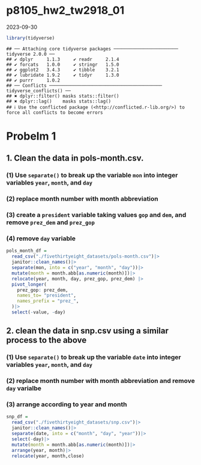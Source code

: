 p8105_hw2_tw2918_01
================
2023-09-30

``` r
library(tidyverse)
```

    ## ── Attaching core tidyverse packages ──────────────────────── tidyverse 2.0.0 ──
    ## ✔ dplyr     1.1.3     ✔ readr     2.1.4
    ## ✔ forcats   1.0.0     ✔ stringr   1.5.0
    ## ✔ ggplot2   3.4.3     ✔ tibble    3.2.1
    ## ✔ lubridate 1.9.2     ✔ tidyr     1.3.0
    ## ✔ purrr     1.0.2     
    ## ── Conflicts ────────────────────────────────────────── tidyverse_conflicts() ──
    ## ✖ dplyr::filter() masks stats::filter()
    ## ✖ dplyr::lag()    masks stats::lag()
    ## ℹ Use the conflicted package (<http://conflicted.r-lib.org/>) to force all conflicts to become errors

# Probelm 1

## 1. Clean the data in pols-month.csv.

### (1) Use `separate()` to break up the variable `mon` into integer variables `year`, `month`, and `day`

### (2) replace month number with month abbreviation

### (3) create a `president` variable taking values `gop` and `dem`, and remove `prez_dem` and `prez_gop`

### (4) remove `day` variable

``` r
pols_month_df = 
  read_csv("./fivethirtyeight_datasets/pols-month.csv")|>
  janitor::clean_names()|>
  separate(mon, into = c("year", "month", "day"))|>
  mutate(month = month.abb[as.numeric(month)])|>
  relocate(year, month, day, prez_gop, prez_dem) |>
  pivot_longer(
    prez_gop: prez_dem,
    names_to= "president",
    names_prefix = "prez_",
  )|>
  select(-value, -day)
```

## 2. clean the data in snp.csv using a similar process to the above

### (1) Use `separate()` to break up the variable `date` into integer variables `year`, `month`, and `day`

### (2) replace month number with month abbreviation and remove `day` varialbe

### (3) arrange according to year and month

``` r
snp_df = 
  read_csv("./fivethirtyeight_datasets/snp.csv")|>
  janitor::clean_names()|>
  separate(date, into = c("month", "day", "year"))|>
  select(-day)|>
  mutate(month = month.abb[as.numeric(month)])|>
  arrange(year, month)|>
  relocate(year, month,close)
```
